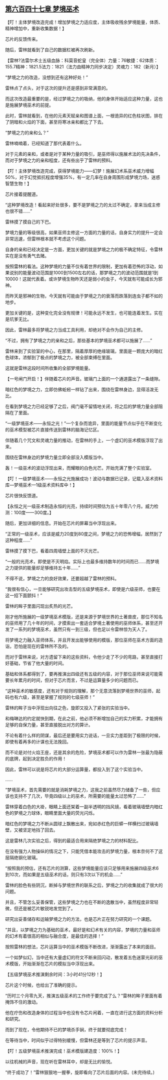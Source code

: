 ## [第六百四十七章 梦境巫术](https://www.xxbiquge.com/11_11222/8981775.html)


  【叮！主体梦境改造完成！增加梦境之力适应度，主体吸收残余梦境能量，体质、精神增加中，重新收集数据！】

  芯片的反馈传来。

  随后，雷林就看到了自己的数据栏被再次刷新。

  【雷林?法雷尔术士五级血脉：科莫音蛇皇（完全体）力量：76敏捷：62体质：155.7精神：1821.5法力：1821（法力由精神力同步决定）灵魂力：182（新月）】

  “梦境之力的改造，没想到还有这种好处！”

  雷林点了点头，对于这次的提升还是感到非常满意的。

  而这次改造最重要的是，经过梦境之力的吸纳，他的身体开始适应这种力量，这也是施展梦境巫术的前提。

  此时，雷林就看到，在他的元素天赋亲和图谱上面，一根诡异的红色柱状图，排在了阴暗和火焰的下面，甚至将寒冰亲和都比了下去。

  “梦境之力的亲和么？”

  雷林喃喃着，已经知道了那代表着什么。

  对于元素的亲和，或者是对于某种力量的吸引，是巫师得以施展术法的先决条件，而对于梦境之力的亲和程度，还有些出乎了雷林的预料。

  【叮！主体梦境改造完成，获得梦境能力——幻梦！施展幻术系巫术威力增幅50%，对于幻觉抵抗程度增强35%，有一定几率在自身周围形成梦境力场，迷惑智慧生物！】

  芯片接着提醒道。

  “这种梦境改造！看起来好处很多，要不是梦境之力的太过不确定，拿来当成主修也很不错……”

  雷林摸了摸自己的下巴。

  梦境力量的等级很高，如果巫师主修这一方面的力量的话，自身实力的提升一定会非常迅速，但雷林根本就不考虑这个问题。

  自身的亲和已经决定是一方面，更加关键的就是梦境之力的极不确定特征，令雷林实在是没有勇气去赌。

  按照雷林的看法。这种梦境的力量不仅有着世界的限制，更加有着恐怖的浮动，如果说别的能量波动范围是1000到1500左右的话，那梦境之力的波动范围就是1到10000！这就代表着。或许梦境生物昨天还是弱小的虫子，今天就有可能成长为邪神。

  而昨天是邪神的生物，今天就有可能由于梦境之力的衰落而跌落到连虫子都不如的地步。

  更加关键的是，这种变化完全没有规律！可能永远不发生，也可能连着发生。实在是坑爹无比。

  因此，雷林最多将梦境之力当成工具利用，却绝对不会作为自己的主修。

  “不过，拥有了梦境之力的亲和之后，那些基本的梦境巫术都可以施展了……”

  雷林来到了实验室的中心，在那里，隔着厚厚的绝缘玻璃，里面是一颗庞大的暗红色球体，浓郁到了极点的梦境之力，被全部束缚在里面。

  这就是雷林这段时间所收集的全部梦境能量。

  【一号闸门开启！】伴随着芯片的声音。玻璃门上面的一个通道露出了一条缝隙。

  暗红色的梦境之力，立即仿佛蚯蚓一样钻了出来，围绕在雷林身边，显得活泼无比。

  在看到梦境之力已经足够了之后，阀门毫不留情地关闭，将之后的梦境力量全部阻隔在了里面。

  “一级梦境巫术——永恒之光！”一个复杂而诡异，里面的能量节点似乎在不断变化的巫术模型被芯片直接传送到雷林的脑海记忆区。

  伴随着几个咒文和灵魂力量的推动，在雷林的手上，一个虚幻的巫术模版浮现了出来。

  围绕在雷林身边的梦境力量立即全部没入模版当中。

  轰！一级巫术的波动浮现出来，而耀眼的白色光芒。开始充满了整个实验室。

  【叮！一级梦境巫术——永恒之光施展成功！波动与数据已记录，记载入巫术资料库—梦境巫术—1级巫术资料库中！】

  芯片很快反馈道。

  【永恒之光一级巫术制造永恒的光亮，持续时间预估为五十年零八个月。威力检测：100度——300度。】

  随后，更加详细的信息。开始在芯片的屏幕当中浮现出来。

  “正常的一级巫术，应该是威力20度到80度之间，梦境之力的恐怖增幅，居然到了这种程度……”

  雷林摸了摸下巴，看着四周墙壁上面的不灭光芒。

  “一般的光亮术，即使是不灭明焰。实际上也最多维持数年的时间而已……而梦境之力提供的能量却足够维持五十年……”

  不得不说，梦境之力的良好效果，还要超越了雷林的预料。

  “我很有信心，一旦能够研究出攻击型的五级梦境巫术，即使是六级巫师，也要在这一招下面颤抖！”

  雷林的眸子里面闪现出炙热的光芒。

  刚才他所施展的一级梦境巫术模版，还是来源于梦境世界的土著兽皮，那位不知名的巫师用了几十年的时间，才摸索出一套适合梦境土著使用的巫师体系，甚至还开发了一系列的梦境巫术，虽然只有一到三级，但也足以令雷林惊为天人了。

  将梦境之力融入巫师体系，并且开发出能够使用的模版，那位巫师在巫术方面的造诣，恐怕是现在的雷林所不及的。

  而对于雷林来说，对方遗留下来的这些资料，令他少走了不少的弯路，甚至直接打好基础，节省了他大量的时间。

  基础和体系都得到了，要再推演出四级还有五级的内容，对于那位巫师来说可能需要长年累月的时间，但对于芯片而言，不过是运算量多少的问题而已。

  “这种巫术的敏感度，还有对于规则的理解，那个无意流落到梦境世界的巫师，起码也有六级，甚至是掌握了规则的七级巫师！”

  雷林的眸子当中浮现出向往之色，旋即又投入了紧张的实验当中。

  和梅琳达的约定就快到期，在此之前，他必须不断增加自己的实力积累，才能拥有足够的自保力量，甚至直接脱出对方的算计。

  不论有着什么样的阴谋，最后还是要用实力说话，一旦实力差距到了极限的时候，即使有着再多的计谋也无法挽回。

  而不论是对付火焰王座，还是其余的危险，梦境巫术都可以作为雷林一张最为隐蔽的底牌，起到决定胜负的作用！

  因此，雷林可以说是将芯片的大部分运算量，都投入到了这个实验当中。

  ……

  “梦境巫术，首先需要的就是消耗梦境之力，这我之前虽然尽力储备了一些，但应该也支持不了几次，毕竟四级以上的巫术，所需要的能量太过恐怖了……”

  雷林穿着白色的大褂，眼睛上面还架着一副半透明的挡风镜，看着玻璃墙壁内暗红色的梦境之力球体，眼睛里面大量的荧光闪烁。

  暗红色的梦境之力不断从圆球上飘散出来，宛如赤红色的巨蟒一样横扫过玻璃墙壁，又被坚定地挡了回去。

  这是雷林几次实验之后，得到的最适合用来隔绝梦境之力的材料配比。

  在没有强力人物操纵的情况之下，只能凭借本能攻击的梦境力量，根本奈何不了这层隔绝钢化玻璃。

  “按照我的预估，还有芯片的测算，这些梦境能量应该只足够用来施展四级巫术6到10次，而如果是五级巫术的话，则只有3次以下的机会……”

  雷林的脸色有些阴沉，断掉与梦境世界的联系之后，梦境之力的收集就成了很大的问题。

  并且，不管怎么妥善保管，这些梦境之力也在不断的逸散当中，虽然程度非常轻微，但还是被芯片敏锐地发觉到了。

  研究出妥善储存和运输梦境之力的方法，也是芯片正在努力研究的一个课题。

  “并且，以梦境之力为基础的巫术，最好是和幻术有关的内容，梦境的力量和巫师的幻术有着很高的相似与融合度，是最佳的选择！”

  按照雷林的想法，芯片运算当中的巫术模版不断改进，渐渐露出了本来的面目。

  一个如梦似幻，当中还有大量虚幻的符文不断来回闪动，散发着五色迷蒙光彩的巫术模版，开始渐渐在芯片的模拟当中浮现出来。

  【五级梦境巫术推演剩余时间：3小时41分12秒！】

  芯片这个时候，也给出了准确的提示。

  “历时三个月零九天，推演五级巫术的工作终于要完成了么？”雷林的眸子里面有着掩饰不住的激动。

  他在疗伤和改造身体的过程当中也没有令芯片闲着，一直在进行这方面的资料分析和研究。

  而到了现在，令他期待不已的梦境杀手锏，终于就要彻底完成！

  在等待当中，时间似乎过得特别缓慢，但雷林还是等到了芯片的提示声音。

  【叮！五级梦境巫术推演完成！巫术模版建造度：100%！】

  以往机械的声音，现在听在雷林耳中，却是无比的愉悦。

  “终于成功了！”雷林狠狠地一握拳，旋即看向了芯片后面的内容。(未完待续。)
